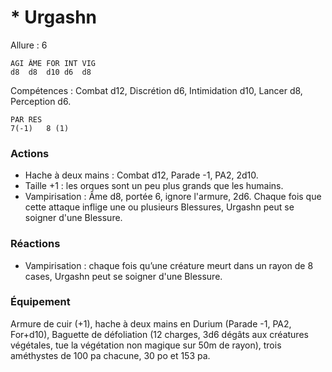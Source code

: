 # * Urgashn

Allure : 6

	AGI	ÂME	FOR	INT	VIG
	d8	d8	d10	d6	d8

Compétences : Combat d12, Discrétion d6, Intimidation d10, Lancer d8, Perception d6.

	PAR	RES
	7(-1)	8 (1)

### Actions
- Hache à deux mains : Combat d12, Parade -1, PA2, 2d10.
- Taille +1 : les orques sont un peu plus grands que les humains.
- Vampirisation : Âme d8, portée 6, ignore l'armure, 2d6. Chaque fois que cette attaque inflige une ou plusieurs Blessures, Urgashn peut se soigner d'une Blessure.

### Réactions
- Vampirisation : chaque fois qu’une créature meurt dans un rayon de 8 cases, Urgashn peut se soigner d'une Blessure.

### Équipement
Armure de cuir (+1), hache à deux mains en Durium (Parade -1, PA2, For+d10), Baguette de défoliation (12 charges, 3d6 dégâts aux créatures végétales, tue la végétation non magique sur 50m de rayon), trois améthystes de 100 pa chacune, 30 po et 153 pa.

